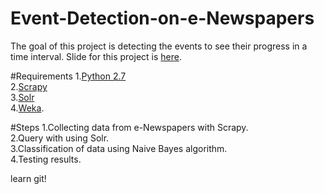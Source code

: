 # Event-Detection-on-e-Newspapers
The goal of this project is detecting the events to see their progress in a time interval.
Slide for this project is [here](http://slides.com/damlaozdemir/event-detection-on-e-newspapers#/).

#Requirements
1.[Python 2.7](https://www.python.org/download/releases/2.7/)<br/>
2.[Scrapy](http://scrapy.org/)<br/>
3.[Solr](https://lucene.apache.org/solr/)<br/>
4.[Weka](http://www.cs.waikato.ac.nz/ml/weka/).<br />


#Steps
1.Collecting data from e-Newspapers with Scrapy.<br />
2.Query with using Solr.<br />
3.Classification of data using Naive Bayes algorithm.<br />
4.Testing results.<br />

learn git!
